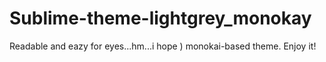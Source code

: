 # Sublime-theme-lightgrey_monokay
Readable and eazy for eyes...hm...i hope ) monokai-based theme. Enjoy it!
